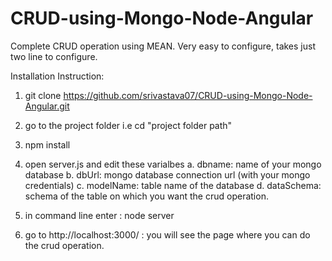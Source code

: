 # CRUD-using-Mongo-Node-Angular
Complete CRUD operation using MEAN. Very easy to configure, takes just two line to configure.

Installation Instruction:

1. git clone https://github.com/srivastava07/CRUD-using-Mongo-Node-Angular.git
2. go to the project folder i.e cd "project folder path"
3. npm install
4. open server.js and edit these varialbes
   a. dbname: name of your mongo database
   b. dbUrl: mongo database connection url (with your mongo credentials)
   c. modelName: table name of the database
   d. dataSchema: schema of the table on which you want the crud operation.

5. in command line enter : node server
6. go to http://localhost:3000/ : you will see the page where you can do the crud operation.
